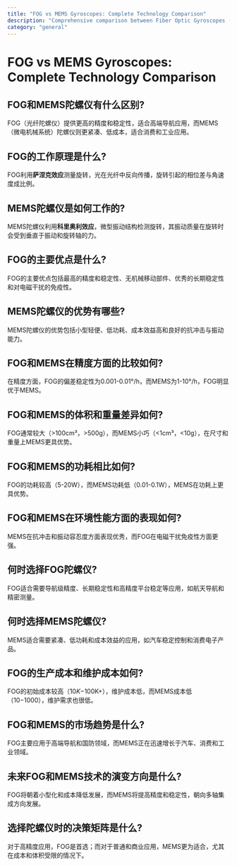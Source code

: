 ```yaml
---
title: "FOG vs MEMS Gyroscopes: Complete Technology Comparison"
description: "Comprehensive comparison between Fiber Optic Gyroscopes (FOG) and MEMS gyroscopes covering precision, cost, applications, and selection criteria."
category: "general"
---
```


# FOG vs MEMS Gyroscopes: Complete Technology Comparison

## FOG和MEMS陀螺仪有什么区别?

FOG（光纤陀螺仪）提供更高的精度和稳定性，适合高端导航应用，而MEMS（微电机械系统）陀螺仪则更紧凑、低成本，适合消费和工业应用。

## FOG的工作原理是什么?

FOG利用**萨涅克效应**测量旋转，光在光纤中反向传播，旋转引起的相位差与角速度成比例。

## MEMS陀螺仪是如何工作的?

MEMS陀螺仪利用**科里奥利效应**，微型振动结构检测旋转，其振动质量在旋转时会受到垂直于振动和旋转轴的力。

## FOG的主要优点是什么?

FOG的主要优点包括最高的精度和稳定性、无机械移动部件、优秀的长期稳定性和对电磁干扰的免疫性。

## MEMS陀螺仪的优势有哪些?

MEMS陀螺仪的优势包括小型轻便、低功耗、成本效益高和良好的抗冲击与振动能力。

## FOG和MEMS在精度方面的比较如何?

在精度方面，FOG的偏差稳定性为0.001-0.01°/h，而MEMS为1-10°/h，FOG明显优于MEMS。

## FOG和MEMS的体积和重量差异如何?

FOG通常较大（>100cm³，>500g），而MEMS小巧（<1cm³，<10g），在尺寸和重量上MEMS更具优势。

## FOG和MEMS的功耗相比如何?

FOG的功耗较高（5-20W），而MEMS功耗低（0.01-0.1W），MEMS在功耗上更具优势。

## FOG和MEMS在环境性能方面的表现如何?

MEMS在抗冲击和振动容忍度方面表现优秀，而FOG在电磁干扰免疫性方面更强。

## 何时选择FOG陀螺仪?

FOG适合需要导航级精度、长期稳定性和高精度平台稳定等应用，如航天导航和精密测量。

## 何时选择MEMS陀螺仪?

MEMS适合需要紧凑、低功耗和成本效益的应用，如汽车稳定控制和消费电子产品。

## FOG的生产成本和维护成本如何?

FOG的初始成本较高（$10K-$100K+），维护成本低，而MEMS成本低（$10-$1000），维护需求也很低。

## FOG和MEMS的市场趋势是什么?

FOG主要应用于高端导航和国防领域，而MEMS正在迅速增长于汽车、消费和工业领域。

## 未来FOG和MEMS技术的演变方向是什么?

FOG将朝着小型化和成本降低发展，而MEMS将提高精度和稳定性，朝向多轴集成方向发展。

## 选择陀螺仪时的决策矩阵是什么?

对于高精度应用，FOG是首选；而对于普通和商业应用，MEMS更为适合，尤其在成本和体积受限的情况下。